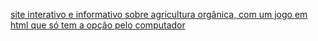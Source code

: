 <a href="https://agrinho-wine.vercel.app/">site interativo e informativo sobre agricultura orgânica, com um jogo em html que só tem a opção pelo computador<a/>
